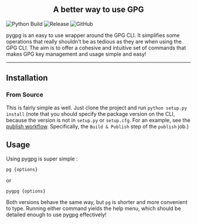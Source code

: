 <h2 align="center">A better way to use GPG</h2>

<p align="center">

![Python Build](https://github.com/marier-nico/pygpg/workflows/Python%20Build/badge.svg?branch=add-style-linters)
![Release](https://img.shields.io/github/v/release/marier-nico/pygpg)
![GitHub](https://img.shields.io/github/license/marier-nico/pygpg)

</p>

pygpg is an easy to use wrapper around the GPG CLI. It simplifies some operations that really shouldn't be as tedious
as they are when using the GPG CLI. The aim is to offer a cohesive and intuitive set of commands that makes GPG key
management and usage simple and easy!

---

## Installation

### From Source

This is fairly simple as well. Just clone the project and run `python setup.py install` (note that you should specify
the package version on the CLI, because the version is not in `setup.py` or `setup.cfg`. For an example, see the
[publish workflow](.github/workflows/publish.yml). Specifically, the `Build & Publish` step of the `publish` job.)

## Usage

Using pygpg is super simple :

```
pg {options}
```

or

```
pygpg {options}
```

Both versions behave the same way, but `pg` is shorter and more convenient to type. Running either command yields the
help menu, which should be detailed enough to use pygpg effectively!

